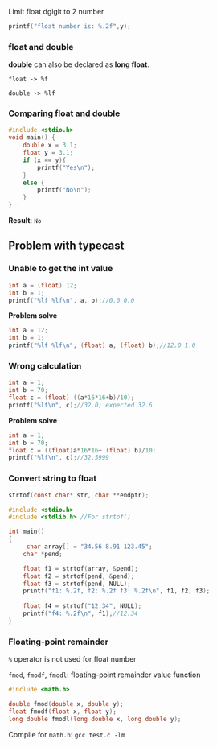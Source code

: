 Limit float dgigit to 2 number
```c
printf("float number is: %.2f",y);
```
### float and double

**double** can also be declared as **long float**.

```
float -> %f

double -> %lf
```

### Comparing float and double

```c
#include <stdio.h>
void main() {
	double x = 3.1;
	float y = 3.1;
	if (x == y){
		printf("Yes\n");
	}
	else {
		printf("No\n");
	}
}
```

**Result**: ``No``

## Problem with typecast

### Unable to get the int value

```c
int a = (float) 12;
int b = 1;
printf("%lf %lf\n", a, b);//0.0 0.0
```
**Problem solve**

```c
int a = 12;
int b = 1;
printf("%lf %lf\n", (float) a, (float) b);//12.0 1.0
```
### Wrong calculation

```c
int a = 1;
int b = 70;
float c = (float) ((a*16*16+b)/10);
printf("%lf\n", c);//32.0; expected 32.6
```
**Problem solve**

```c
int a = 1;
int b = 70;
float c = ((float)a*16*16+ (float) b)/10;
printf("%lf\n", c);//32.5999
```
### Convert string to float

```c
strtof(const char* str, char **endptr);
```

```c
#include <stdio.h>
#include <stdlib.h> //For strtof()

int main()
{
     char array[] = "34.56 8.91 123.45";
    char *pend;

    float f1 = strtof(array, &pend);
    float f2 = strtof(pend, &pend);
    float f3 = strtof(pend, NULL);
    printf("f1: %.2f, f2: %.2f f3: %.2f\n", f1, f2, f3);
    
    float f4 = strtof("12.34", NULL);
    printf("f4: %.2f\n", f1);//12.34
}
```

### Floating-point remainder

``%`` operator is not used for float number

``fmod``, ``fmodf``, ``fmodl``: floating-point remainder value function

```c
#include <math.h>

double fmod(double x, double y);
float fmodf(float x, float y);
long double fmodl(long double x, long double y);
```

Compile for ``math.h``: ``gcc test.c -lm``
